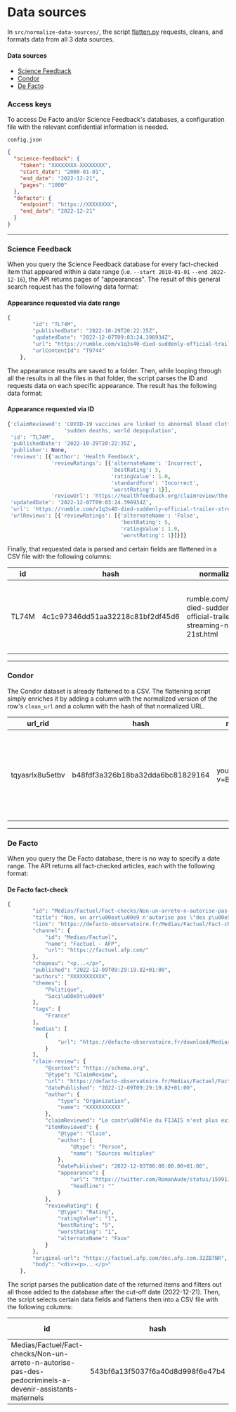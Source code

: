 # Data sources

In `src/normalize-data-sources/`, the script [flatten.py](../src/normalize-data-sources/flatten.py) requests, cleans, and formats data from all 3 data sources.

#### Data sources

- [Science Feedback](#science-feedback)
- [Condor](#condor)
- [De Facto](#de-facto)

### Access keys

To access De Facto and/or Science Feedback's databases, a configuration file with the relevant confidential information is needed.

`config.json`

```json
{
  "science-feedback": {
    "token": "XXXXXXXX-XXXXXXXX",
    "start_date": "2000-01-01",
    "end_date": "2022-12-21",
    "pages": "1000"
  },
  "defacto": {
    "endpoint": "https://XXXXXXXX",
    "end_date": "2022-12-21"
  }
}
```

---

### Science Feedback

When you query the Science Feedback database for every fact-checked item that appeared within a date range (i.e. `--start 2010-01-01` `--end 2022-12-16`), the API returns pages of "appearances". The result of this general search request has the following data format:

#### Appearance requested via date range

```python
{
        "id": "TL74M",
        "publishedDate": "2022-10-29T20:22:35Z",
        "updatedDate": "2022-12-07T09:03:24.396934Z",
        "url": "https://rumble.com/v1q3s40-died-suddenly-official-trailer-streaming-november-21st.html",
        "urlContentId": "T9744"
    },
```

The appearance results are saved to a folder. Then, while looping through all the results in all the files in that folder, the script parses the ID and requests data on each specific appearance. The result has the following data format:

#### Appearance requested via ID

```python
{'claimReviewed': 'COVID-19 vaccines are linked to abnormal blood clotting, '
                  'sudden deaths, world depopulation',
 'id': 'TL74M',
 'publishedDate': '2022-10-29T20:22:35Z',
 'publisher': None,
 'reviews': [{'author': 'Health Feedback',
              'reviewRatings': [{'alternateName': 'Incorrect',
                                 'bestRating': 5,
                                 'ratingValue': 1.0,
                                 'standardForm': 'Incorrect',
                                 'worstRating': 1}],
              'reviewUrl': 'https://healthfeedback.org/claimreview/the-film-died-suddenly-rehashes-debunked-claims-conspiracy-theories-covid-19-vaccines/'}],
 'updatedDate': '2022-12-07T09:03:24.396934Z',
 'url': 'https://rumble.com/v1q3s40-died-suddenly-official-trailer-streaming-november-21st.html',
 'urlReviews': [{'reviewRatings': [{'alternateName': 'False',
                                    'bestRating': 5,
                                    'ratingValue': 1.0,
                                    'worstRating': 1}]}]}
```

Finally, that requested data is parsed and certain fields are flattened in a CSV file with the following columns:

| id    | hash                             | normalized_url                                                                 | urlContentId | url                                                                                    | claimReviewed                                                                                | publishedDate        | publisher | reviews_author  | reviews_reviewRatings_ratingValue | reviews_reviewRatings_standardForm | urlReviews_reviewRatings_alternateName | urlReviews_reviewRatings_ratingValue |
| ----- | -------------------------------- | ------------------------------------------------------------------------------ | ------------ | -------------------------------------------------------------------------------------- | -------------------------------------------------------------------------------------------- | -------------------- | --------- | --------------- | --------------------------------- | ---------------------------------- | -------------------------------------- | ------------------------------------ |
| TL74M | 4c1c97346dd51aa32218c81bf2df45d6 | rumble.com/v1q3s40-died-suddenly-official-trailer-streaming-november-21st.html | T9744        | https://rumble.com/v1q3s40-died-suddenly-official-trailer-streaming-november-21st.html | "COVID-19 vaccines are linked to abnormal blood clotting, sudden deaths, world depopulation" | 2022-10-29T20:22:35Z |           | Health Feedback | 1.0                               | Incorrect                          | False                                  | 1.0                                  |

---

### Condor

The Condor dataset is already flattened to a CSV. The flattening script simply enriches it by adding a column with the normalized version of the row's `clean_url` and a column with the hash of that normalized URL.

| url_rid         | hash                             | normalized_url                  | clean_url                                   | first_time_post         | share_title                                                                                          | tpfc_rating           | tpfc_first_fact_check   | public_shares_top_country |
| --------------- | -------------------------------- | ------------------------------- | ------------------------------------------- | ----------------------- | ---------------------------------------------------------------------------------------------------- | --------------------- | ----------------------- | ------------------------- |
| tqyasrlx8u5etbv | b48fdf3a326b18ba32dda6bc81829164 | youtube.com/watch?v=B_5Wk10dO-Q | https://www.youtube.com/watch?v=B_5Wk10dO-Q | 2021-04-09 06:40:00.000 | "BREAKING NEWS TODAY APRIL 9, 2021 PRES DUTERTE TINAWAGAN SI MARCOS PINAUPO SA MALACANANG LENI IYAK" | fact checked as false | 2021-04-14 02:10:00.000 | PH                        |

---

### De Facto

When you query the De Facto database, there is no way to specify a date range. The API returns all fact-checked articles, each with the following format:

#### De Facto fact-check

```python
{
        "id": "Medias/Factuel/Fact-checks/Non-un-arrete-n-autorise-pas-des-pedocriminels-a-devenir-assistants-maternels",
        "title": "Non, un arr\u00eat\u00e9 n'autorise pas \"des p\u00e9docriminels\" \u00e0 devenir \"assistants maternels\"",
        "link": "https://defacto-observatoire.fr/Medias/Factuel/Fact-checks/Non-un-arrete-n-autorise-pas-des-pedocriminels-a-devenir-assistants-maternels/",
        "channel": {
            "id": "Medias/Factuel",
            "name": "Factuel - AFP",
            "url": "https://factuel.afp.com/"
        },
        "chapeau": "<p...</p>",
        "published": "2022-12-09T09:29:19.82+01:00",
        "authors": "XXXXXXXXXXX",
        "themes": [
            "Politique",
            "Soci\u00e9t\u00e9"
        ],
        "tags": [
            "France"
        ],
        "medias": [
            {
                "url": "https://defacto-observatoire.fr/download/Medias/Factuel/Fact-checks/Non-un-arrete-n-autorise-pas-des-pedocriminels-a-devenir-assistants-maternels/WebHome/0599d2e7818664e9750e1d01e6a34fa5a3ee993c-ipad.jpg?rev=1.1"
            }
        ],
        "claim-review": {
            "@context": "https://schema.org",
            "@type": "ClaimReview",
            "url": "https://defacto-observatoire.fr/Medias/Factuel/Fact-checks/Non-un-arrete-n-autorise-pas-des-pedocriminels-a-devenir-assistants-maternels/",
            "datePublished": "2022-12-09T09:29:19.82+01:00",
            "author": {
                "type": "Organization",
                "name": "XXXXXXXXXXX"
            },
            "claimReviewed": "Le contr\u00f4le du FIJAIS n'est plus exig\u00e9 pour l'agr\u00e9ment d'assistant maternel",
            "itemReviewed": {
                "@type": "Claim",
                "author": {
                    "@type": "Person",
                    "name": "Sources multiples"
                },
                "datePublished": "2022-12-03T00:00:00.00+01:00",
                "appearance": {
                    "url": "https://twitter.com/RomanAude/status/1599114199145193472",
                    "headline": ""
                }
            },
            "reviewRating": {
                "@type": "Rating",
                "ratingValue": "1",
                "bestRating": "5",
                "worstRating": "1",
                "alternateName": "Faux"
            }
        },
        "original-url": "https://factuel.afp.com/doc.afp.com.32ZB7NR",
        "body": "<div><p>...</p>"
    },
```

The script parses the publication date of the returned items and filters out all those added to the database after the cut-off date (2022-12-21). Then, the script selects certain data fields and flattens then into a CSV file with the following columns:

| id                                                                                                       | hash                             | normalized_url                                   | themes             | tags   | claim-review_claimReviewed                                                  | claim-review_itemReviewed_datePublished | claim-review_itemReviewed_appearance_url                 | claim-review_itemReviewed_appearance_headline | claim-review_reviewRating_ratingValue | claim-review_reviewRating_alternateName |
| -------------------------------------------------------------------------------------------------------- | -------------------------------- | ------------------------------------------------ | ------------------ | ------ | --------------------------------------------------------------------------- | --------------------------------------- | -------------------------------------------------------- | --------------------------------------------- | ------------------------------------- | --------------------------------------- |
| Medias/Factuel/Fact-checks/Non-un-arrete-n-autorise-pas-des-pedocriminels-a-devenir-assistants-maternels | 543bf6a13f5037f6a40d8d998f6e47b4 | twitter.com/RomanAude/status/1599114199145193472 | Politique\|Société | France | Le contrôle du FIJAIS n'est plus exigé pour l'agrément d'assistant maternel | 2022-12-03T00:00:00.00+01:00            | https://twitter.com/RomanAude/status/1599114199145193472 |                                               | 1                                     | Faux                                    |
